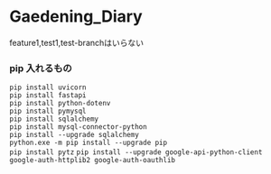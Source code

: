 # Gaedening_Diary
feature1,test1,test-branchはいらない



### pip 入れるもの
`pip install uvicorn `  
`pip install fastapi`  
`pip install python-dotenv`  
`pip install pymysql `  
`pip install sqlalchemy`  
`pip install mysql-connector-python`  
`pip install --upgrade sqlalchemy`  
`python.exe -m pip install --upgrade pip`  
`pip install pytz`
`pip install --upgrade google-api-python-client google-auth-httplib2 google-auth-oauthlib`


 
